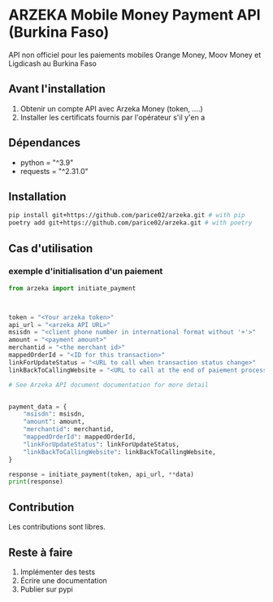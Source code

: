 # ARZEKA Mobile Money Payment API (Burkina Faso)

API non officiel pour les paiements mobiles Orange Money, Moov Money et Ligdicash au Burkina Faso


## Avant l'installation

1. Obtenir un compte API avec Arzeka Money (token, ....)
2. Installer les certificats fournis par l'opérateur s'il y'en a


## Dépendances

- python = "^3.9"
- requests = "^2.31.0"

## Installation

```bash
pip install git+https://github.com/parice02/arzeka.git # with pip
poetry add git+https://github.com/parice02/arzeka.git # with poetry
```


## Cas d'utilisation

### exemple d'initialisation d'un paiement

```python
from arzeka import initiate_payment



token = "<Your arzeka token>"
api_url = "<arzeka API URL>"
msisdn = "<client phone number in international format without '+'>"
amount = "<payment amount>"
merchantid = "<the merchant id>"
mappedOrderId = "<ID for this transaction>"
linkForUpdateStatus = "<URL to call when transaction status change>"
linkBackToCallingWebsite = "<URL to call at the end of paiement process>"

# See Arzeka API document documentation for more detail


payment_data = {
    "msisdn": msisdn,
    "amount": amount,
    "merchantid": merchantid,
    "mappedOrderId": mappedOrderId,
    "linkForUpdateStatus": linkForUpdateStatus,
    "linkBackToCallingWebsite": linkBackToCallingWebsite,
}

response = initiate_payment(token, api_url, **data)
print(response)
```



## Contribution

Les contributions sont libres.


## Reste à faire

1. Implémenter des tests
2. Écrire une documentation
3. Publier sur pypi
